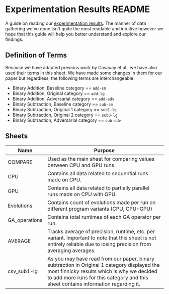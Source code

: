 # Experimentation Results README
A guide on reading our [experimentation results](https://docs.google.com/spreadsheets/d/1rwfBER35Qyxlaptcd_pmgeVYZ_KmJ7rf1X7-l2080yw/edit?usp=sharing). The manner of data gathering we've done isn't quite the most readable and intuitive however we hope that this guide will help you better understand and explore our findings.

## Definition of Terms

Because we have adapted previous work by Casauay et al., we have also used their terms in this sheet. We have made some changes in them for our paper but regardless, the following terms are interchangeable:
- Binary Addition, Baseline category == `add-sm`
- Binary Addition, Original category == `add-lg`
- Binary Addition, Adversarial category == `add-adv`
- Binary Subtraction, Baseline category == `sub-sm`
- Binary Subtraction, Original 1 category == `sub1-lg`
- Binary Subtraction, Original 2 category == `sub3-lg`
- Binary Subtraction, Adversarial category == `sub-adv`

## Sheets

| Name | Purpose |
| ---- | ------- |
| COMPARE | Used as the main sheet for comparing values between CPU and GPU runs. |
| CPU | Contains all data related to sequential runs made on CPU. |
| GPU | Contains all data related to partially parallel runs made on CPU with GPU. |
| Evolutions | Contains count of evolutions made per run on different program variants (CPU, CPU+GPU) |
| GA_operations | Contains total runtimes of each GA operator per run. |
| AVERAGE | Tracks average of precision, runtime, etc. per variant. Important to note that this sheet is not entirely reliable due to losing precision from averaging averages. |
| csv_sub1-lg | As you may have read from our paper, binary subtraction in Original 1 category displayed the most finnicky results which is why we decided to add more runs for this category and this sheet contains information regarding it. |
